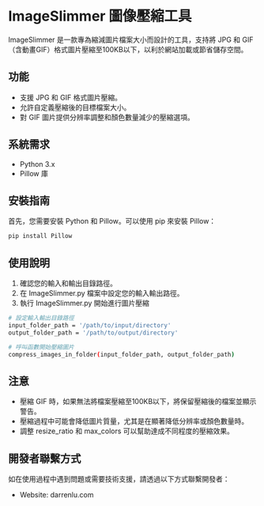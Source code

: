 # ImageSlimmer 圖像壓縮工具

ImageSlimmer 是一款專為縮減圖片檔案大小而設計的工具，支持將 JPG 和 GIF（含動畫GIF）格式圖片壓縮至100KB以下，以利於網站加載或節省儲存空間。

## 功能

- 支援 JPG 和 GIF 格式圖片壓縮。
- 允許自定義壓縮後的目標檔案大小。
- 對 GIF 圖片提供分辨率調整和顏色數量減少的壓縮選項。

## 系統需求

- Python 3.x
- Pillow 庫

## 安裝指南

首先，您需要安裝 Python 和 Pillow。可以使用 pip 來安裝 Pillow：

```bash
pip install Pillow
```
## 使用說明
1. 確認您的輸入和輸出目錄路徑。
2. 在 ImageSlimmer.py 檔案中設定您的輸入輸出路徑。
3. 執行 ImageSlimmer.py 開始進行圖片壓縮

```bash
# 設定輸入輸出目錄路徑
input_folder_path = '/path/to/input/directory'
output_folder_path = '/path/to/output/directory'

# 呼叫函數開始壓縮圖片
compress_images_in_folder(input_folder_path, output_folder_path)
```

## 注意
- 壓縮 GIF 時，如果無法將檔案壓縮至100KB以下，將保留壓縮後的檔案並顯示警告。
- 壓縮過程中可能會降低圖片質量，尤其是在顯著降低分辨率或顏色數量時。
- 調整 resize_ratio 和 max_colors 可以幫助達成不同程度的壓縮效果。

## 開發者聯繫方式
如在使用過程中遇到問題或需要技術支援，請透過以下方式聯繫開發者：
- Website: darrenlu.com